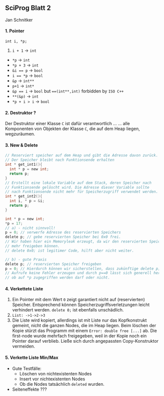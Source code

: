 ## SciProg Blatt 2
Jan Schnitker


#### 1. Pointer
`int i, *p;`
1. `i + 1` → `int`
- `*p` → `int`
- `*p + 3` → `int`
- `&i == p` → `bool`
- `i == *p` → `bool`
- `&p` → `int**`
- `p+1` → `int*`
- `&p == i` → `bool` but `==(int**,int)` forbidden by `ISO C++`
- `**(&p)` → `int`
- `*p + i > i` → `bool`


#### 2. Destruktor ?
Der Destruktor einer Klasse `C` ist dafür verantwortlich ...
... alle Komponenten von Objekten der Klasse `C`, die auf dem Heap liegen, wegzuräumen.

#### 3. New & Delete
```c
// Reserviert speicher auf dem Heap und gibt die Adresse davon zurück.
// Der Speicher bleibt nach Funktionsende erhalten
int * get_int1(){
  int * p = new int;
  return p;
}
// Erstellt eine lokale Variable auf dem Stack, deren Speicher nach
// Funktionsende gelöscht wird. Die Adresse dieser Variable sollte
// nach Funktionsende nicht mehr für Speicherzugriff verwendet werden.
int * get_int2(){
  int i, * p = &i;
  return p;
}
```

```c
int * p = new int;
*p = 17;
// a) - nicht sinnvoll!
p = 0; // verwerfe Adresse des reservierten Speichers
delete p; // gebe reservierten Speicher bei 0x0 frei.
// Wir haben hier ein Memoryleak erzeugt, da wir den reservierten Speicher nicht
// mehr freigeben können.
// delete 0x0; ist legitimer Code, hilft aber nicht weiter.

// b) - gute Praxis
delete p; // reservierten Speicher freigeben
p = 0; // Hierdurch können wir sicherstellen, dass zukünftige delete p;
// Aufrufe keine Fehler erzeugen und durch p==0 lässt sich generell herausfinden
// ob auf *p zugegriffen werden darf oder nicht.
```

#### 4. Verkettete Liste
1. Ein Pointer mit dem Wert `0` zeigt garantiert nicht auf (reservierten) Speicher. Entsprechend können Speicherzugriffsverletzungen leicht verhindert werden. `delete 0;` ist ebenfalls unschädlich.
4. `List: ->1->2->3`
5. Die Liste wird kopiert, allerdings ist mit Liste nur das Kopfkonstrukt gemeint, nicht die ganzen Nodes, die im Heap liegen. Beim löschen der Kopie stürzt das Programm mit einem `Error: double free [...]` ab. Die first-node wurde mehrfach freigegeben, weil in der Kopie noch ein Pointer darauf verblieb. Ließe sich durch angepassten Copy-Konstruktor vermeiden.

#### 5. Verkette Liste Min/Max
- Gute Testfälle:
  - Löschen von nichtexistenten Nodes
  - Insert vor nichtexistenten Nodes
  - Ob die Nodes tatsächlich `deleted` wurden.
- Seiteneffekte ???
